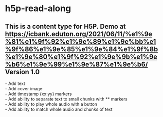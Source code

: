 # h5p-read-along
This is a content type for H5P. Demo at https://icbank.eduton.org/2021/06/11/%e1%9e%81%e1%9f%92%e1%9e%89%e1%9e%bb%e1%9f%86%e1%9e%85%e1%9e%84%e1%9f%8b%e1%9e%80%e1%9f%92%e1%9e%9b%e1%9e%b6%e1%9e%99%e1%9e%87%e1%9e%b6/
Version 1.0 
-
\- Add text <br>
\- Add cover image <br>
\- Add timestamp {xx:yy} markers <br>
\- Add ability to separate text to small chunks with ** markers <br>
\- Add ability to play whole audio with a button <br>
\- Add ability to match whole audio and chunks of text
